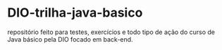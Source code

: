 # DIO-trilha-java-basico
repositório feito para testes, exercícios e todo tipo de ação do curso de Java básico pela DIO focado em back-end.
